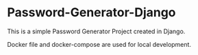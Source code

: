 # Password-Generator-Django
This is a simple Password Generator Project created in Django.

Docker file and docker-compose are used for local development.
